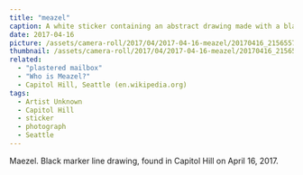 ```yaml
---
title: "meazel"
caption: A white sticker containing an abstract drawing made with a black marker. Below the drawing is unrelated sticker with the phrase Don't Blink.
date: 2017-04-16
picture: /assets/camera-roll/2017/04/2017-04-16-meazel/20170416_215655743_iOS.jpg
thumbnail: /assets/camera-roll/2017/04/2017-04-16-meazel/20170416_215655743_iOS-thumbnail.jpg
related:
  - "plastered mailbox"
  - "Who is Meazel?"
  - Capitol Hill, Seattle (en.wikipedia.org)
tags:
  - Artist Unknown
  - Capitol Hill
  - sticker
  - photograph
  - Seattle
---
```


Maezel. Black marker line drawing, found in Capitol Hill on April 16, 2017.